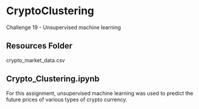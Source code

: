# CryptoClustering
Challenge 19 - Unsupervised machine learning

## Resources Folder
  crypto_market_data.csv
## Crypto_Clustering.ipynb

For this assignment, unsupervised machine learning was used to predict the future prices of various types of crypto currency.
